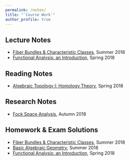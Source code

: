 ```yaml
---
permalink: /notes/
title: "`Course Work`"
author_profile: true
---
```


## Lecture Notes
* [Fiber Bundles & Characteristic Classes](https://Hao-Xiao.github.io/files/FC.pdf), Summer 2018
* [Functional Analysis: an Introduction](https://Hao-Xiao.github.io/files/fa.pdf), Spring 2018

## Reading Notes

* [Algebraic Topology I: Homology Theory](https://Hao-Xiao.github.io/files/Hom.pdf), Spring 2018

## Research Notes
* [Fock Space Analysis](https://Hao-Xiao.github.io/files/Fock.pdf), Autumn 2018

## Homework & Exam Solutions
* [Fiber Bundles & Characteristic Classes](https://Hao-Xiao.github.io/files/FC_solu.pdf), Summer 2018
* [Basic Algebraic Geometry](https://Hao-Xiao.github.io/files/AG_solu.pdf), Summer 2018
* [Functional Analysis: an Introduction](https://Hao-Xiao.github.io/files/fa_solu.pdf), Spring 2018
